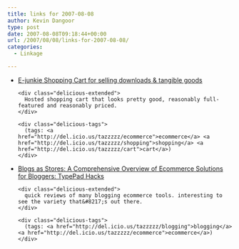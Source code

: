 ```yaml
---
title: links for 2007-08-08
author: Kevin Dangoor
type: post
date: 2007-08-08T09:18:44+00:00
url: /2007/08/08/links-for-2007-08-08/
categories:
  - Linkage

---
```

<ul class="delicious">
  <li>
    <div class="delicious-link">
      <a href="http://www.e-junkie.com/?r=6520">E-junkie Shopping Cart for selling downloads & tangible goods</a>
    </div>
    
    <div class="delicious-extended">
      Hosted shopping cart that looks pretty good, reasonably full-featured and reasonably priced.
    </div>
    
    <div class="delicious-tags">
      (tags: <a href="http://del.icio.us/tazzzzz/ecommerce">ecommerce</a> <a href="http://del.icio.us/tazzzzz/shopping">shopping</a> <a href="http://del.icio.us/tazzzzz/cart">cart</a>)
    </div>
  </li>
  
  <li>
    <div class="delicious-link">
      <a href="http://www.typepadhacks.org/2007/08/blogs-as-stores.html">Blogs as Stores: A Comprehensive Overview of Ecommerce Solutions for Bloggers: TypePad Hacks</a>
    </div>
    
    <div class="delicious-extended">
      quick reviews of many blogging ecommerce tools. interesting to see the variety that&#8217;s out there.
    </div>
    
    <div class="delicious-tags">
      (tags: <a href="http://del.icio.us/tazzzzz/blogging">blogging</a> <a href="http://del.icio.us/tazzzzz/ecommerce">ecommerce</a>)
    </div>
  </li>
</ul>